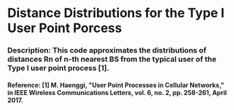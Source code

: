 # Distance Distributions for the Type I User Point Porcess
### Description: This code approximates the distributions of distances Rn of n-th nearest BS from the typical user of the Type I user point process [1].  
#### Reference: [1] M. Haenggi, "User Point Processes in Cellular Networks," in IEEE Wireless Communications Letters, vol. 6, no. 2, pp. 258-261, April 2017.
 
